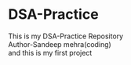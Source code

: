 # DSA-Practice
This is my DSA-Practice Repository 
<br>
Author-Sandeep mehra(coding)
<br>
and this is my first project
